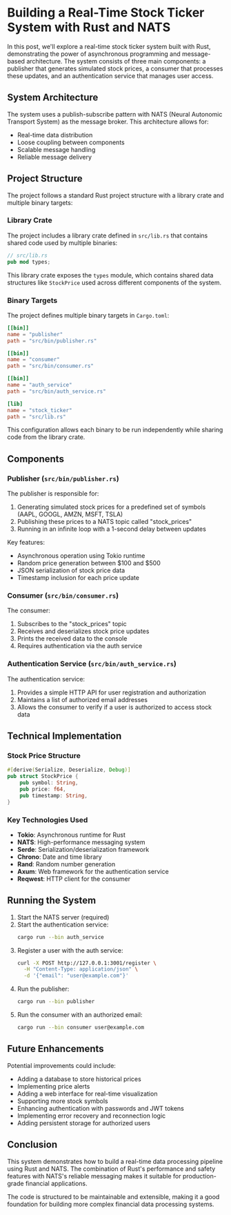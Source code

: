 # Building a Real-Time Stock Ticker System with Rust and NATS

In this post, we'll explore a real-time stock ticker system built with Rust, demonstrating the power of asynchronous programming and message-based architecture. The system consists of three main components: a publisher that generates simulated stock prices, a consumer that processes these updates, and an authentication service that manages user access.

## System Architecture

The system uses a publish-subscribe pattern with NATS (Neural Autonomic Transport System) as the message broker. This architecture allows for:

- Real-time data distribution
- Loose coupling between components
- Scalable message handling
- Reliable message delivery

## Project Structure

The project follows a standard Rust project structure with a library crate and multiple binary targets:

### Library Crate

The project includes a library crate defined in `src/lib.rs` that contains shared code used by multiple binaries:

```rust
// src/lib.rs
pub mod types;
```

This library crate exposes the `types` module, which contains shared data structures like `StockPrice` used across different components of the system.

### Binary Targets

The project defines multiple binary targets in `Cargo.toml`:

```toml
[[bin]]
name = "publisher"
path = "src/bin/publisher.rs"

[[bin]]
name = "consumer"
path = "src/bin/consumer.rs"

[[bin]]
name = "auth_service"
path = "src/bin/auth_service.rs"

[lib]
name = "stock_ticker"
path = "src/lib.rs"
```

This configuration allows each binary to be run independently while sharing code from the library crate.

## Components

### Publisher (`src/bin/publisher.rs`)

The publisher is responsible for:

1. Generating simulated stock prices for a predefined set of symbols (AAPL, GOOGL, AMZN, MSFT, TSLA)
2. Publishing these prices to a NATS topic called "stock_prices"
3. Running in an infinite loop with a 1-second delay between updates

Key features:

- Asynchronous operation using Tokio runtime
- Random price generation between $100 and $500
- JSON serialization of stock price data
- Timestamp inclusion for each price update

### Consumer (`src/bin/consumer.rs`)

The consumer:

1. Subscribes to the "stock_prices" topic
2. Receives and deserializes stock price updates
3. Prints the received data to the console
4. Requires authentication via the auth service

### Authentication Service (`src/bin/auth_service.rs`)

The authentication service:

1. Provides a simple HTTP API for user registration and authorization
2. Maintains a list of authorized email addresses
3. Allows the consumer to verify if a user is authorized to access stock data

## Technical Implementation

### Stock Price Structure

```rust
#[derive(Serialize, Deserialize, Debug)]
pub struct StockPrice {
    pub symbol: String,
    pub price: f64,
    pub timestamp: String,
}
```

### Key Technologies Used

- **Tokio**: Asynchronous runtime for Rust
- **NATS**: High-performance messaging system
- **Serde**: Serialization/deserialization framework
- **Chrono**: Date and time library
- **Rand**: Random number generation
- **Axum**: Web framework for the authentication service
- **Reqwest**: HTTP client for the consumer

## Running the System

1. Start the NATS server (required)
2. Start the authentication service:
   ```bash
   cargo run --bin auth_service
   ```
3. Register a user with the auth service:
   ```bash
   curl -X POST http://127.0.0.1:3001/register \
     -H "Content-Type: application/json" \
     -d '{"email": "user@example.com"}'
   ```
4. Run the publisher:
   ```bash
   cargo run --bin publisher
   ```
5. Run the consumer with an authorized email:
   ```bash
   cargo run --bin consumer user@example.com
   ```

## Future Enhancements

Potential improvements could include:

- Adding a database to store historical prices
- Implementing price alerts
- Adding a web interface for real-time visualization
- Supporting more stock symbols
- Enhancing authentication with passwords and JWT tokens
- Implementing error recovery and reconnection logic
- Adding persistent storage for authorized users

## Conclusion

This system demonstrates how to build a real-time data processing pipeline using Rust and NATS. The combination of Rust's performance and safety features with NATS's reliable messaging makes it suitable for production-grade financial applications.

The code is structured to be maintainable and extensible, making it a good foundation for building more complex financial data processing systems.
